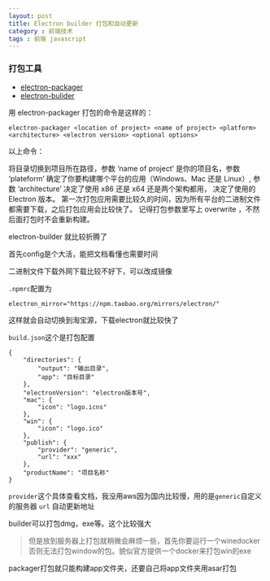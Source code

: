 ```yaml
---
layout: post
title: Electron builder 打包和自动更新
category : 前端技术
tags : 前端 javascript
---
```


### 打包工具

* [electron-packager](https://www.npmjs.com/package/electron-packager)
* [electron-bulider](https://www.npmjs.com/package/electron-bulider)


用 electron-packager 打包的命令是这样的：
```shell
electron-packager <location of project> <name of project> <platform> <architecture> <electron version> <optional options>
```
以上命令：

将目录切换到项目所在路径，参数 ‘name of project’ 是你的项目名，参数 ‘plateform’ 确定了你要构建哪个平台的应用（Windows、Mac 还是 Linux）,
参数 ‘architecture’ 决定了使用 x86 还是 x64 还是两个架构都用，
决定了使用的 Electron 版本。
第一次打包应用需要比较久的时间，因为所有平台的二进制文件都需要下载，之后打包应用会比较快了。
记得打包参数里写上 overwrite ，不然后面打包时不会重新构建。

electron-builder 就比较折腾了

首先config是个大活，能把文档看懂也需要时间

二进制文件下载外网下载比较不好下，可以改成镜像

`.npmrc`配置为

```
electron_mirror="https://npm.taobao.org/mirrors/electron/"
```

这样就会自动切换到淘宝源，下载electron就比较快了

`build.json`这个是打包配置

```
{
    "directories": {
        "output": "输出目录",
        "app": "目标目录"
    },
    "electronVersion": "electron版本号",
    "mac": {
        "icon": "logo.icns"
    },
    "win": {
        "icon": "logo.ico"
    },
    "publish": {
        "provider": "generic",
        "url": "xxx"
    },
    "productName": "项目名称"
}

```
`provider`这个具体查看文档，我没用aws因为国内比较慢，用的是`generic`自定义的服务器
`url` 自动更新地址


builder可以打包dmg，exe等。这个比较强大

> 但是放到服务器上打包就稍微会麻烦一些，首先你要运行一个winedocker否则无法打包window的包。貌似官方提供一个docker来打包win的exe

packager打包就只能构建app文件夹，还要自己将app文件夹用asar打包





